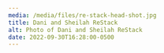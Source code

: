 ```yaml
---
media: /media/files/re-stack-head-shot.jpg
title: Dani and Sheilah ReStack
alt: Photo of Dani and Sheilah ReStack
date: 2022-09-30T16:28:00-0500
---
```

